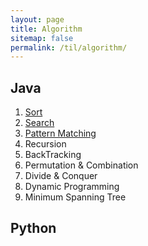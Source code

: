 ```yaml
---
layout: page
title: Algorithm
sitemap: false
permalink: /til/algorithm/
---
```


## Java
1. [Sort](java/sort.md)
2. [Search](java/search.md)
3. [Pattern Matching](java/pattern_matching.md)
4. Recursion
5. BackTracking
6. Permutation & Combination
7. Divide & Conquer
8. Dynamic Programming
9. Minimum Spanning Tree

## Python